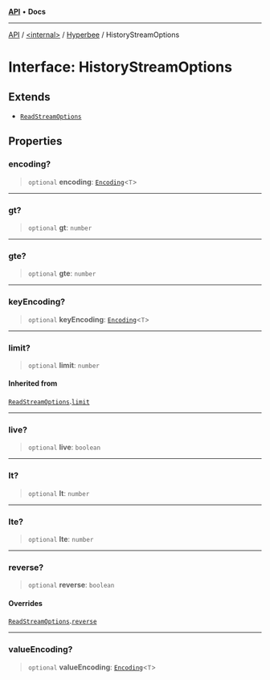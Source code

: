 [**API**](../../../../README.md) • **Docs**

***

[API](../../../../README.md) / [\<internal\>](../../../README.md) / [Hyperbee](../README.md) / HistoryStreamOptions

# Interface: HistoryStreamOptions

## Extends

- [`ReadStreamOptions`](ReadStreamOptions.md)

## Properties

### encoding?

> `optional` **encoding**: [`Encoding`](../../../type-aliases/Encoding.md)\<`T`\>

***

### gt?

> `optional` **gt**: `number`

***

### gte?

> `optional` **gte**: `number`

***

### keyEncoding?

> `optional` **keyEncoding**: [`Encoding`](../../../type-aliases/Encoding.md)\<`T`\>

***

### limit?

> `optional` **limit**: `number`

#### Inherited from

[`ReadStreamOptions`](ReadStreamOptions.md).[`limit`](ReadStreamOptions.md#limit)

***

### live?

> `optional` **live**: `boolean`

***

### lt?

> `optional` **lt**: `number`

***

### lte?

> `optional` **lte**: `number`

***

### reverse?

> `optional` **reverse**: `boolean`

#### Overrides

[`ReadStreamOptions`](ReadStreamOptions.md).[`reverse`](ReadStreamOptions.md#reverse)

***

### valueEncoding?

> `optional` **valueEncoding**: [`Encoding`](../../../type-aliases/Encoding.md)\<`T`\>
